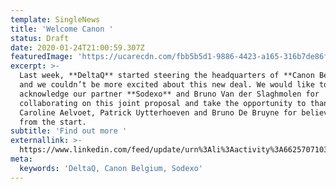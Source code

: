 ```yaml
---
template: SingleNews
title: 'Welcome Canon '
status: Draft
date: 2020-01-24T21:00:59.307Z
featuredImage: 'https://ucarecdn.com/fbb5b5d1-9886-4423-a165-316b7de86f87/'
excerpt: >-
  Last week, **DeltaQ** started steering the headquarters of **Canon Belgium**,
  and we couldn’t be more excited about this new deal. We would like to
  acknowledge our partner **Sodexo** and Bruno Van der Slaghmolen for
  collaborating on this joint proposal and take the opportunity to thank
  Caroline Aelvoet, Patrick Uytterhoeven and Bruno De Bruyne for believing in us
  from the start.
subtitle: 'Find out more '
externallink: >-
  https://www.linkedin.com/feed/update/urn%3Ali%3Aactivity%3A6625707103145205760/?actorCompanyId=20355489
meta:
  keywords: 'DeltaQ, Canon Belgium, Sodexo'
---
```


